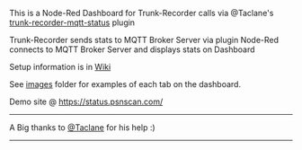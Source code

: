 This is a Node-Red Dashboard for Trunk-Recorder calls via @Taclane's [trunk-recorder-mqtt-status](https://github.com/taclane/trunk-recorder-mqtt-status) plugin

Trunk-Recorder sends stats to MQTT Broker Server via plugin
Node-Red connects to MQTT Broker Server and displays stats on Dashboard

Setup information is in [Wiki](https://github.com/s3m1s0n1c/trunk-recorder-node-red-stats/wiki)


See [images](https://github.com/s3m1s0n1c/trunk-recorder-node-red-stats/images) folder for examples of each tab on the dashboard.

Demo site @ https://status.psnscan.com/

------------------------------------------------------------------------

A Big thanks to [@Taclane](https://github.com/taclane/) for his help :)

------------------------------------------------------------------------

